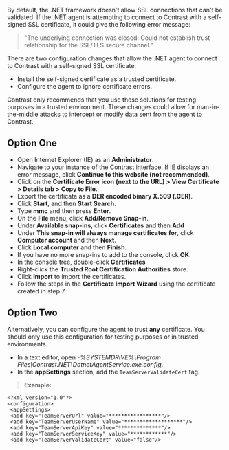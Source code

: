 <!--
title: "Use the .NET Agent with Contrast and a Self-Signed SSL Certificate"
description: "Use the .NET agent with a Contrast and self-signed SSL certificate"
tags: "configuration SSL certifications agent installation .Net"
-->

By default, the .NET framework doesn't allow SSL connections that can't be validated. If the .NET agent is attempting to connect to Contrast with a self-signed SSL certificate, it could give the following error message:

>"The underlying connection was closed: Could not establish trust relationship for the SSL/TLS secure channel."

There are two configuration changes that allow the .NET agent to connect to Contrast with a self-signed SSL certificate: 

* Install the self-signed certificate as a trusted certificate. 
* Configure the agent to ignore certificate errors. 

Contrast only recommends that you use these solutions for testing purposes in a trusted environment. These changes could allow for man-in-the-middle attacks to intercept or modify data sent from the agent to Contrast. 

## Option One

* Open Internet Explorer (IE) as an **Administrator**.
* Navigate to your instance of the Contrast interface. If IE displays an error message, click **Continue to this website (not recommended)**.
* Click on the **Certificate Error icon (next to the URL) > View Certificate > Details tab > Copy to File**.
* Export the certificate as a **DER encoded binary X.509 (.CER)**.
* Click **Start**, and then **Start Search**. 
* Type **mmc** and then press **Enter**.
* On the **File** menu, click **Add/Remove Snap-in**. 
* Under **Available snap-ins**, click **Certificates** and then **Add**
* Under **This snap-in will always manage certificates for**, click **Computer account** and then **Next**. 
* Click **Local computer** and then **Finish**. 
* If you have no more snap-ins to add to the console, click **OK**. 
* In the console tree, double-click **Certificates**
* Right-click the **Trusted Root Certification Authorities** store.
* Click **Import** to import the certificates. 
* Follow the steps in the **Certificate Import Wizard** using the certificate created in step 7. 


## Option Two 

Alternatively, you can configure the agent to trust **any** certificate. You should only use this configuration for testing purposes or in trusted environments.

* In a text editor, open *-%SYSTEMDRIVE%\Program Files\Contrast.NET\DotnetAgentService.exe.config*. 
* In the **appSettings** section, add the `TeamServerValidateCert` tag. 

> **Example:** 
 ```
 <?xml version="1.0"?>
 <configuration>
  <appSettings>
  <add key="TeamServerUrl" value="*****************"/>
  <add key="TeamServerUserName" value="*******************"/>
  <add key="TeamServerApiKey" value="**************"/>
  <add key="TeamServerServiceKey" value="************"/>
  <add key="TeamServerValidateCert" value="false"/>
 ```
